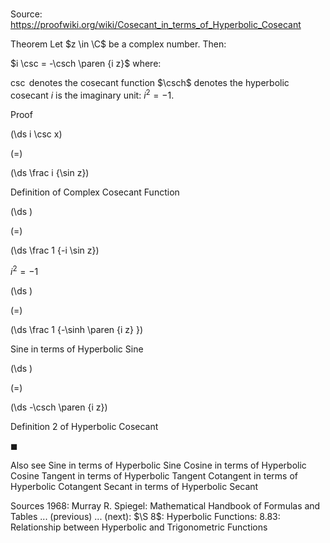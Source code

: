 # 

Source: https://proofwiki.org/wiki/Cosecant_in_terms_of_Hyperbolic_Cosecant



Theorem
Let $z \in \C$ be a complex number.
Then:

$i \csc = -\csch \paren {i z}$
where:

$\csc$ denotes the cosecant function
$\csch$ denotes the hyperbolic cosecant
$i$ is the imaginary unit: $i^2 = -1$.


Proof














\(\ds i \csc x\)

\(=\)







\(\ds \frac i {\sin z}\)





Definition of Complex Cosecant Function














\(\ds \)

\(=\)







\(\ds \frac 1 {-i \sin z}\)





$i^2 = -1$














\(\ds \)

\(=\)







\(\ds \frac 1 {-\sinh \paren {i z} }\)





Sine in terms of Hyperbolic Sine














\(\ds \)

\(=\)







\(\ds -\csch \paren {i z}\)





Definition 2 of Hyperbolic Cosecant



$\blacksquare$


Also see
Sine in terms of Hyperbolic Sine
Cosine in terms of Hyperbolic Cosine
Tangent in terms of Hyperbolic Tangent
Cotangent in terms of Hyperbolic Cotangent
Secant in terms of Hyperbolic Secant


Sources
1968: Murray R. Spiegel: Mathematical Handbook of Formulas and Tables ... (previous) ... (next): $\S 8$: Hyperbolic Functions: $8.83$: Relationship between Hyperbolic and Trigonometric Functions




